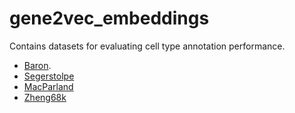 # gene2vec_embeddings
Contains datasets for evaluating cell type annotation performance.

* [Baron](https://www.ncbi.nlm.nih.gov/geo/query/acc.cgi?acc=GSE84133).
* [Segerstolpe](https://www.ebi.ac.uk/biostudies/arrayexpress/studies/E-MTAB-5061)
* [MacParland](https://www.ncbi.nlm.nih.gov/geo/query/acc.cgi?acc=GSE115469)
* [Zheng68k](https://www.nature.com/articles/ncomms14049#Sec34)
